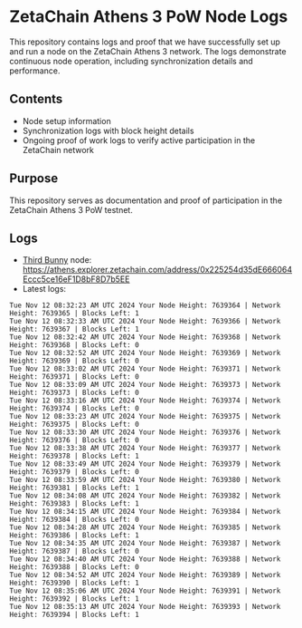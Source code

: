 # ZetaChain Athens 3 PoW Node Logs
This repository contains logs and proof that we have successfully set up and run a node on the ZetaChain Athens 3 network. The logs demonstrate continuous node operation, including synchronization details and performance.

## Contents
- Node setup information
- Synchronization logs with block height details
- Ongoing proof of work logs to verify active participation in the ZetaChain network

## Purpose
This repository serves as documentation and proof of participation in the ZetaChain Athens 3 PoW testnet.

## Logs

- [Third Bunny](https://thirdbunny.xyz/) node: https://athens.explorer.zetachain.com/address/0x225254d35dE666064Eccc5ce16eF1D8bF8D7b5EE
- Latest logs:
```
Tue Nov 12 08:32:23 AM UTC 2024 Your Node Height: 7639364 | Network Height: 7639365 | Blocks Left: 1
Tue Nov 12 08:32:33 AM UTC 2024 Your Node Height: 7639366 | Network Height: 7639367 | Blocks Left: 1
Tue Nov 12 08:32:42 AM UTC 2024 Your Node Height: 7639368 | Network Height: 7639368 | Blocks Left: 0
Tue Nov 12 08:32:52 AM UTC 2024 Your Node Height: 7639369 | Network Height: 7639369 | Blocks Left: 0
Tue Nov 12 08:33:02 AM UTC 2024 Your Node Height: 7639371 | Network Height: 7639371 | Blocks Left: 0
Tue Nov 12 08:33:09 AM UTC 2024 Your Node Height: 7639373 | Network Height: 7639373 | Blocks Left: 0
Tue Nov 12 08:33:16 AM UTC 2024 Your Node Height: 7639374 | Network Height: 7639374 | Blocks Left: 0
Tue Nov 12 08:33:23 AM UTC 2024 Your Node Height: 7639375 | Network Height: 7639375 | Blocks Left: 0
Tue Nov 12 08:33:30 AM UTC 2024 Your Node Height: 7639376 | Network Height: 7639376 | Blocks Left: 0
Tue Nov 12 08:33:38 AM UTC 2024 Your Node Height: 7639377 | Network Height: 7639378 | Blocks Left: 1
Tue Nov 12 08:33:49 AM UTC 2024 Your Node Height: 7639379 | Network Height: 7639379 | Blocks Left: 0
Tue Nov 12 08:33:59 AM UTC 2024 Your Node Height: 7639380 | Network Height: 7639381 | Blocks Left: 1
Tue Nov 12 08:34:08 AM UTC 2024 Your Node Height: 7639382 | Network Height: 7639383 | Blocks Left: 1
Tue Nov 12 08:34:15 AM UTC 2024 Your Node Height: 7639384 | Network Height: 7639384 | Blocks Left: 0
Tue Nov 12 08:34:28 AM UTC 2024 Your Node Height: 7639385 | Network Height: 7639386 | Blocks Left: 1
Tue Nov 12 08:34:35 AM UTC 2024 Your Node Height: 7639387 | Network Height: 7639387 | Blocks Left: 0
Tue Nov 12 08:34:40 AM UTC 2024 Your Node Height: 7639388 | Network Height: 7639388 | Blocks Left: 0
Tue Nov 12 08:34:52 AM UTC 2024 Your Node Height: 7639389 | Network Height: 7639390 | Blocks Left: 1
Tue Nov 12 08:35:06 AM UTC 2024 Your Node Height: 7639391 | Network Height: 7639392 | Blocks Left: 1
Tue Nov 12 08:35:13 AM UTC 2024 Your Node Height: 7639393 | Network Height: 7639394 | Blocks Left: 1
```
